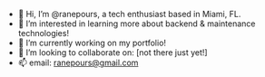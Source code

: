 - 👋 Hi, I’m @ranepours, a tech enthusiast based in Miami, FL.
- 👀 I’m interested in learning more about backend & maintenance technologies!
- 🌱 I’m currently working on my portfolio!
- 💞️ I’m looking to collaborate on: [not there just yet!]
- 📫 email: ranepours@gmail.com

<!---
ranepours/ranepours is a ✨ special ✨ repository because its `README.md` (this file) appears on your GitHub profile.
You can click the Preview link to take a look at your changes.
--->
